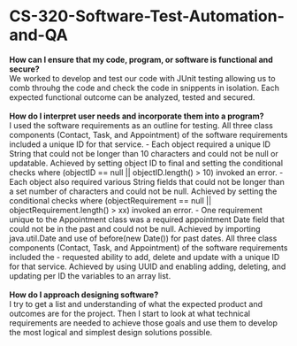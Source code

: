 # CS-320-Software-Test-Automation-and-QA
<p>
<b>How can I ensure that my code, program, or software is functional and secure?</b>
  <br>
  We worked to develop and test our code with JUnit testing allowing us to comb throuhg the code and check the code in snippents in isolation. Each expected functional outcome can be analyzed, tested and secured.
  <br><br>
<b>How do I interpret user needs and incorporate them into a program?</b>
  <br>
  I used the software requirements as an outline for testing. All three class components (Contact, Task, and Appointment) of the software requirements included a unique ID for that service.
- Each object required a unique ID String that could not be longer than 10 characters and could not be null or updatable. Achieved by setting object ID to final and setting the conditional checks where (objectID == null || objectID.length() > 10) invoked an error.
- Each object also required various String fields that could not be longer than a set number of characters and could not be null. Achieved by setting the conditional checks where (objectRequirement == null || objectRequirement.length() > xx) invoked an error.
- One requirement unique to the Appointment class was a required appointment Date field that could not be in the past and could not be null. Achieved by importing java.util.Date and use of before(new Date()) for past dates.
All three class components (Contact, Task, and Appointment) of the software requirements included the 
- requested ability to add, delete and update with a unique ID for that service.
Achieved by using UUID and enabling adding, deleting, and updating per ID the variables to an array list.
<br><br>
<b>How do I approach designing software?</b>
  <br>
  I try to get a list and understanding of what the expected product and outcomes are for the project. Then I start to look at what technical requirements are needed to achieve those goals and use them to develop the most logical and simplest design solutions possible.
</p>
